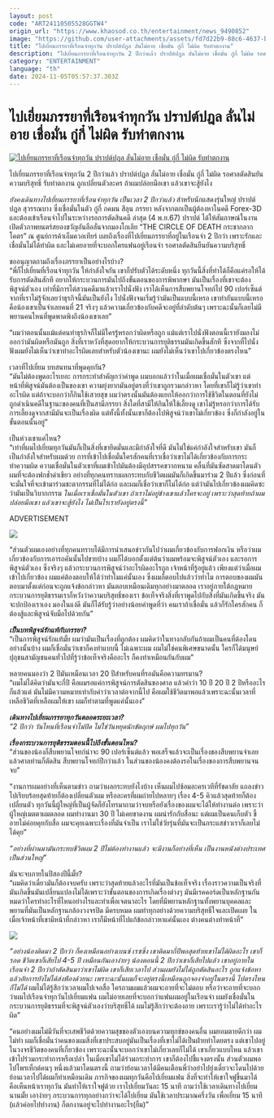 ```yaml
---
layout: post
code: "ART24110505528GGTW4"
origin_url: "https://www.khaosod.co.th/entertainment/news_9490852"
image: "https://github.com/user-attachments/assets/fd7d22b9-88c6-4637-baa4-86f545d92c9a"
title: "ไปเยี่ยมภรรยาที่เรือนจำทุกวัน ปราปต์ปฎล ลั่นไม่อาย เชื่อมั่น กู๋กี๋ ไม่ผิด รับทำตกงาน"
description: "ไปเยี่ยมภรรยาที่เรือนจำทุกวัน 2 ปีกว่าแล้ว ปราปต์ปฎล ลั่นไม่อาย เชื่อมั่น กู๋กี๋ ไม่ผิด รอศาลตัดสินยันความบริสุทธิ์ รับทำตกงาน ถูกเปลี่ยนตัวละคร"
category: "ENTERTAINMENT"
language: "th"
date: 2024-11-05T05:57:37.303Z
---
```


# ไปเยี่ยมภรรยาที่เรือนจำทุกวัน ปราปต์ปฎล ลั่นไม่อาย เชื่อมั่น กู๋กี๋ ไม่ผิด รับทำตกงาน

[![ไปเยี่ยมภรรยาที่เรือนจำทุกวัน ปราปต์ปฎล ลั่นไม่อาย เชื่อมั่น กู๋กี๋ ไม่ผิด รับทำตกงาน](https://www.khaosod.co.th/wpapp/uploads/2024/11/prabpadolkk2y5116719998.jpg "ไปเยี่ยมภรรยาที่เรือนจำทุกวัน ปราปต์ปฎล ลั่นไม่อาย เชื่อมั่น กู๋กี๋ ไม่ผิด รับทำตกงาน")](https://www.khaosod.co.th/wpapp/uploads/2024/11/prabpadolkk2y5116719998.jpg)

ไปเยี่ยมภรรยาที่เรือนจำทุกวัน 2 ปีกว่าแล้ว ปราปต์ปฎล ลั่นไม่อาย เชื่อมั่น กู๋กี๋ ไม่ผิด รอศาลตัดสินยันความบริสุทธิ์ รับทำตกงาน ถูกเปลี่ยนตัวละคร ถ้าผมปล่อยมือเขา แล้วเขาจะสู้ยังไง

_ยังคงเดินทางไปเยี่ยมภรรยาที่เรือนจำทุกวัน เป็นเวลา 2 ปีกว่าแล้ว_ สำหรับนักแสดงรุ่นใหญ่ ปราปต์ปฎล สุวรรณบาง ซึ่งเชื่อมั่นในตัว กู๋กี๋ ภคมน สีลุน ภรรยา หลังจากตกเป็นผู้ต้องหาในคดี Forex-3D และต้องเข้าเรือนจำไปในระหว่างรอการตัดสินคดี ล่าสุด (4 พ.ย.67) ปราปต์ ได้ให้สัมภาษณ์ในงานเปิดตัวภาพยนตร์สยองขวัญอันลือลั่นจากมองโกเลีย “THE CIRCLE OF DEATH กระชากลากโคตร” ณ ศูนย์การค้าเอ็มควอเทียร์ เผยถึงเรื่องที่ไปเยี่ยมภรรยาที่อยู่ในเรือนจำ 2 ปีกว่า เพราะรักและเชื่อมั่นไม่ได้ทำผิด และไม่เคยอายที่จะบอกใครแฟนอยู่เรือนจำ รอศาลตัดสินยืนยันความบริสุทธิ์

ขออนุญาตถามถึงเรื่องภรรยาเป็นอย่างไรบ้าง?  
“พี่ก็ไปเยี่ยมที่เรือนจำทุกวัน ให้กำลังใจกัน เขาก็ปรับตัวได้ระดับหนึ่ง ทุกวันนี้สิ่งที่ทำได้ก็คือแค่รอให้ได้รับการตัดสินสักที อยากให้กระบวนการมันไปถึงขั้นตอนของการพิพากษา มันเป็นเรื่องที่เขาจะต้องพิสูจน์ตัวเอง เท่าที่มีการไต่สวนคดีมาแล้วเราไปนั่งฟัง เราได้เห็นการสืบพยานโจทก์ไป 90 เปอร์เซ็นต์ จากที่เราไม่รู้จักเลยว่าธุรกิจนี้มันเป็นยังไง ไปนั่งฟังจนเริ่มรู้ว่ามันเป็นแบบนี้เหรอ เขาทำกันแบบนี้เหรอ คือน้องเขาเป็นจำเลยคนที่ 21 จริงๆ แล้วความเกี่ยวข้องกับคดีจะอยู่ที่ลำดับต้นๆ เพราะฉะนั้นก็เลยไม่มีพยานคนไหนที่พูดพาดพิงถึงน้องเขาเลย”

“ผมว่าตอนนั้นแม้แต่คนทำธุรกิจก็ไม่มีใครรู้หรอกว่าผิดหรือถูก แม้แต่เราไปนั่งฟังตอนนี้เรายังมองไม่ออกว่ามันผิดหรือมันถูก สิ่งที่เราหวังที่สุดอยากให้กระบวนการยุติธรรมมันเกิดขึ้นสักที ซึ่งจากที่ไปนั่งฟังผมยังไม่เห็นว่าเขาทำอะไรผิดเลยสำหรับตัวน้องเขานะ ผมยังไม่เห็นว่าเขาไปเกี่ยวข้องตรงไหน”

เวลาที่ไปเยี่ยม บทสนทนาที่พูดคุยกัน?  
“มันไม่ต้องพูดอะไรเยอะ การกระทำสำคัญกว่าคำพูด ผมบอกแล้วว่าในเมื่อผมเชื่อมั่นในตัวเขา แต่หน้าที่พิสูจน์มันต้องเป็นของเขา ความยุ่งยากมันอยู่ตรงที่ว่าเขาถูกรวมกล่าวหา โดยที่เขาก็ไม่รู้ว่าเขาทำอะไรผิด แต่ถ้าจะบอกว่าก็กินใช้เสวยสุข ผมว่าตรงนั้นมันต้องแยกให้ออกว่าการใช้ชีวิตในตอนที่ยังไม่ถูกดำเนินคดีในฐานะของคนที่เป็นสามีภรรยา สิ่งใดที่สามีให้กินให้ใช้เลี้ยงดู เขาไม่รู้หรอกว่าการได้รับการเลี้ยงดูจากสามีมันจะเป็นเรื่องผิด แต่ทั้งนี้ทั้งนั้นเขาก็ต้องไปพิสูจน์ว่าเขาไม่เกี่ยวข้อง ซึ่งก็กำลังอยู่ในขั้นตอนนั้นอยู่”

เป็นห่วงเขาแค่ไหน?  
“เท่าที่ผมไปเยี่ยมทุกวันมันก็เป็นสิ่งที่เขายึดมั่นและมีกำลังใจที่ดี มันไม่ใช่แค่กำลังใจสำหรับเขา มันก็เป็นกำลังใจสำหรับผมด้วย การที่เข้าไปเชื่อมั่นใครสักคนที่เราเชื่อว่าเขาไม่ได้เกี่ยวข้องกับการกระทำความผิด ความเชื่อมั่นในตัวเขาที่ผมเข้าไปมันต้องมีอุปสรรคขวากหนาม คลื่นที่มันซัดสาดมาโดนตัวผมที่จะต้องฟกช้ำดำเขียว อย่างที่ทุกคนทราบผลกระทบกับชีวิตผมมันก็เกิดขึ้นมาร่วม 2 ปีแล้ว ซึ่งก่อนที่จะมั่นใจที่จะเข้ามาร่วมชะตากรรมที่ไม่ได้ก่อ และผมก็เชื่อว่าเขาก็ไม่ได้ก่อ แต่ว่ามันไปเกี่ยวข้องผมคิดซะว่ามันเป็นวิบากกรรม _ในเมื่อเราเชื่อมั่นในตัวเขา ถ้าเราไม่อยู่ข้างเขาแล้วใครจะอยู่ เพราะว่าสุดท้ายถ้าผมปล่อยมือเขา แล้วเขาจะสู้ยังไง ไม่เป็นไรเรายังอยู่ตรงนี้”_

ADVERTISEMENT

[![](https://www.khaosod.co.th/wpapp/uploads/2024/11/prabpadolkk2y5116711.jpg)](https://www.khaosod.co.th/wpapp/uploads/2024/11/prabpadolkk2y5116711.jpg)

“ส่วนตัวผมเองอย่างที่ทุกคนทราบได้มีการนำเสนอข่าวกันไปว่าผมเกี่ยวข้องกับการฟอกเงิน หรือว่าผมเกี่ยวข้องกับการเอารถคันนั้นไปขายบ้าง ผมก็ได้บอกตั้งแต่ต้นว่าผมพร้อมจะพิสูจน์ตัวเอง และรอการพิสูจน์ตัวเอง ซึ่งจริงๆ แล้วกระบวนการพิสูจน์ว่าอะไรผิดอะไรถูก เจ้าหน้าที่รู้อยู่แล้ว เพียงแต่ว่าเมื่อผมเข้าไปเกี่ยวข้อง ผมแค่ต้องตอบให้ได้ว่าทำไมแค่นั้นเอง ซึ่งผมก็ตอบไปแล้วว่าทำไม การตอบของผมมันตอบมาตั้งแต่ก่อนจะถูกแจ้งข้อกล่าวหา มันตอบเหมือนเดิมทุกอย่างมาตลอด เราอยู่ภายใต้กฎหมายกระบวนการยุติธรรมเราก็หวังว่าความบริสุทธิ์ของเรา ข้อเท็จจริงสิ่งที่เราพูดไปกับสิ่งที่มันเกิดขึ้นจริง มันจะปกป้องเราเอง มองในแง่ดี มันก็ได้รับรู้ว่าอย่างน้อยคำพูดที่ว่า คนเราถ้าเชื่อมั่น แล้วก็รักใครสักคน ก็ต้องสู้และพิสูจน์จับมือไปด้วยกัน”

_**เป็นบทพิสูจน์รักแท้กับภรรยา?**_  
“เป็นการพิสูจน์รักแท้มั้ย ผมว่ามันเป็นเรื่องที่ถูกต้อง ผมคิดว่าในทางกลับกันถ้าผมเป็นคนที่ต้องโดนอย่างนั้นบ้าง ผมก็เชื่อมั่นว่าเขาก็คงทำแบบนี้ ไม่เฉพาะผม ผมไม่ใช่คนพิเศษขนาดนั้น ใครก็ได้มนุษย์ปุถุชนสามัญชนคนทั่วไปที่รู้ว่าข้อเท็จจริงคืออะไร ก็คงทำเหมือนกันกับผม”

หลายคนมองว่า 2 ปีมันเหมือนเวลา 20 ปีสำหรับคนที่รอมันคือความทรมาน?  
“ผมไม่ได้คิดว่ามันจะกี่ปี คือผมรอแค่การพิสูจน์การตัดสินของศาล แล้วคำว่า 10 ปี 20 ปี 2 ปีหรืออะไรก็แล้วแต่ มันไม่มีความหมายเท่ากับคำว่าเวลาต่อจากนี้ไป คือผมใช้ชีวิตมาพอแล้วเพราะฉะนั้นเวลาที่เหลือชีวิตที่เหลือผมให้เขา ผมก็ทำตามที่พูดแค่นั้นเอง”

_**เดินทางไปเยี่ยมภรรยาทุกวันตลอดระยะเวลา?**_  
_“2 ปีกว่า วันไหนที่เรือนจำไม่ปิด ไม่ใช่วันหยุดนักขัตฤกษ์ ผมไปทุกวัน”_

_**เรื่องกระบวนการยุติธรรมตอนนี้ไปถึงขั้นตอนไหน?**_  
“ส่วนของน้องก็สืบพยานโจทก์น่าจะ 90 เปอร์เซ็นต์แล้ว พอเสร็จแล้วจะเป็นเรื่องของสืบพยานจำเลย แล้วศาลท่านก็ตัดสิน สืบพยานโจทก์ปีกว่าแล้ว ในส่วนของน้องคงต้องรอในเรื่องของการสืบพยานจนจบ”

“งานการผมอย่างที่เห็นตามข่าว ถามว่าผลกระทบยังไงบ้าง เห็นผมไปซ้อมละครเวทีที่รัชดาลัย แถลงข่าวไปเรียบร้อยสุดท้ายก็ต้องเปลี่ยนตัวผม หรือละครที่ผมถ่ายไปหลายๆ เรื่อง 4-5 คิวแล้วสุดท้ายก็ต้องเปลี่ยนตัว ทุกวันนี้ผู้ใหญ่ที่เป็นผู้จัดก็ยังโทรมาถามว่าจบหรือยังเรื่องของผมจะได้ให้ทำงานต่อ เพราะว่าผู้ใหญ่เมตตาผมตลอด ผมทำงานมา 30 ปี ไม่เคยขาดงาน ผมน่ารักกับสื่อนะ แต่ผมเป็นคนเก็บตัว ขี้อายไม่ค่อยคุยกับสื่อ ผมจะคุยเฉพาะเรื่องที่มันจำเป็น เราไม่ใช่วัยรุ่นที่มันจะเป็นกระแสข่าวเราก็เลยไม่ได้คุย”

_“อย่างที่ผ่านมามันกระทบชีวิตผม 2 ปีไม่ต้องทำงานแล้ว จะมีงานก็อย่างที่เห็น เป็นงานหนังต่างประเทศเป็นส่วนใหญ่”_

มันจะจบภายในปีสองปีนี้มั้ย?  
“ผมคิดว่าเดี๋ยวมันก็ต้องจบครับ เพราะว่าสุดท้ายแล้วอะไรที่มันเป็นข้อเท็จจริง เรื่องราวความเป็นจริงที่มันเกิดขึ้นมันเปลี่ยนแปลงไม่ได้เพราะว่าขั้นตอนของการเกิดเรื่องต่างๆ มันมีเรคคอร์ดเป็นหลักฐานกันหมดว่าใครทำอะไรที่ไหนอย่างไรและทำเพื่อเจตนาอะไร โดยที่มีพยานหลักฐานทั้งพยานบุคคลและพยานที่มันเป็นหลักฐานกล้องวงจรปิด มีครบหมด ผมทำทุกอย่างด้วยความบริสุทธิ์ใจและเปิดเผย ในเมื่อเจ้าหน้าที่เขามีหน้าที่กล่าวหา เราก็มีหน้าที่ไปแก้ข้อกล่าวหาแค่นั้นเอง ต่างคนต่างทำหน้าที่”

[![](https://www.khaosod.co.th/wpapp/uploads/2024/11/prabpadolkk2y5116712.jpg)](https://www.khaosod.co.th/wpapp/uploads/2024/11/prabpadolkk2y5116712.jpg)

_“อย่างน้องติดมา 2 ปีกว่า ก็คงเหมือนอย่างเบนซ์ เรซซิ่ง_ _เขาติดมากี่ปีพอสุดท้ายเขาไม่ได้ผิดอะไร เขาก็รอด ชีวิตเขาก็เสียไป 4-5 ปี เหมือนกันเอาง่ายๆ น้องตอนนี้ 2 ปีกว่าเขาก็เสียไปแล้ว เขาอยู่ภายในเรือนจำ 2 ปีกว่าถ้าตัดสินมาว่าเขาไม่ผิด เขาก็เสียเวลาไป_ _ส่วนผมยังไม่ได้ถูกตัดสินอะไร ถูกแจ้งข้อหาแล้วอัยการยังไม่ได้ส่งฟ้องด้วยนะ เพราะฉะนั้นผมก็จะอยู่ตรงนี้เหมือนถูกจองจำอยู่ในตรงนี้ ไปตรงไหนก็ไม่ได้_ ผมไม่ได้รู้สึกว่าเวลาผมไปเจอสื่อ ใครถามผมแล้วผมจะอายที่จะไม่ตอบ หรือว่าจะอายที่จะบอกว่าผมไปเรือนจำทุกวันไปเยี่ยมแฟน ผมไม่อายเลยที่จะบอกว่าแฟนผมอยู่ในเรือนจำ ผมยังเชื่อมั่นในกระบวนการยุติธรรมที่จะพิสูจน์ตัวเองว่าบริสุทธิ์ได้ ผมไม่รู้สึกว่าจะต้องอาย เพราะเรารู้ว่าไม่ได้ทำอะไรผิด”

“คนอย่างผมไม่มีวันที่จะเสพชีวิตด้วยความสุขของตัวเองบนความทุกข์ของคนอื่น ผมยอมตายดีกว่า ผมไม่ทำ ผมก็เชื่อมั่นว่าคนของผมสิ่งที่เขาประสบอยู่มันเป็นเรื่องที่เขาไม่ได้เป็นฝ่ายทำโดยตรง แต่เขาไปอยู่ในวงจรชีวิตของคนที่เกี่ยวข้อง เพราะฉะนั้นจะบอกว่าเขาไม่เกี่ยวเลยก็ไม่ได้ เขาเกี่ยวแบบไหน แล้วเขาเข้าไปร่วมกระทำการหรือเปล่า ในเมื่อเขาไม่ได้ร่วมกระทำการ เขาก็ต้องไปชี้แจงตรงนั้น ส่วนตัวผมพอไปโพรเท็กต์คนๆ หนึ่งแล้วมาโดนตรงนี้ ถามว่าย้อนเวลาได้มีคนเตือนพี่ว่าอย่าไปยุ่งเดี๋ยวจะโดนไปด้วย ย้อนเวลาไปได้ผมก็ทำเหมือนเดิม ภารกิจของผมทุกวันคือไปเยี่ยมแฟน สิ่งที่จะทำให้เขาใจฟูขึ้นมาได้ คือเห็นหน้าเราทุกวัน มันทำให้เราใจฟูด้วย เราไปเยี่ยมวันละ 15 นาที ถามว่าใช้เวลาเดินทางไปเยี่ยมนานมั้ย เอาง่ายๆ กระบวนการทุกอย่างกว่าจะได้ไปเยี่ยม มันใช้เวลาประมาณครึ่งวัน เพื่อเยี่ยม 15 นาที (แล้วค่อยไปทำงาน) ก็ตกงานอยู่จะไปทำงานอะไร(ยิ้ม)”